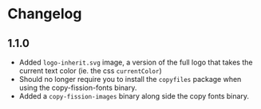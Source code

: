 # Changelog


## 1.1.0

- Added `logo-inherit.svg` image, a version of the full logo that takes the current text color (ie. the css `currentColor`)
- Should no longer require you to install the `copyfiles` package when using the copy-fission-fonts binary.
- Added a `copy-fission-images` binary along side the copy fonts binary.
